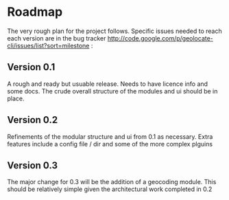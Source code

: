 # Roadmap #

The very rough plan for the project follows.  Specific issues needed to reach each version are in the bug tracker http://code.google.com/p/geolocate-cli/issues/list?sort=milestone :


## Version 0.1 ##

A rough and ready but usuable release.  Needs to have licence info and some docs.  The crude overall structure of the modules and ui should be in place.


## Version 0.2 ##

Refinements of the modular structure and ui from 0.1 as necessary.  Extra features include a config file / dir and some of the more complex plguins


## Version 0.3 ##

The major change for 0.3 will be the addition of a geocoding module.  This should be relatively simple given the architectural work completed in 0.2